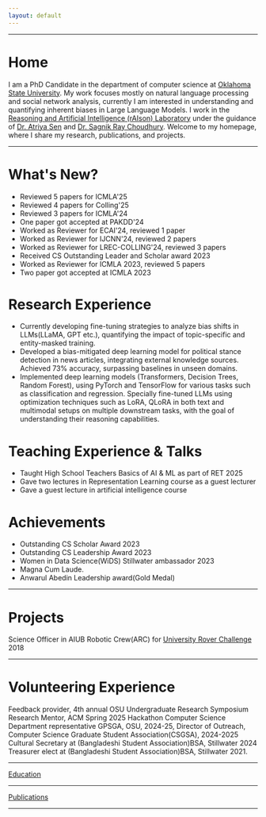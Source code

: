 ```yaml
---
layout: default
---
```



---
<div class="container">

# Home

I am a PhD Candidate in the department of computer science at [Oklahoma State University](https://go.okstate.edu). My work focuses mostly on natural language processing and social network analysis, currently I am interested in understanding and quantifying inherent biases in Large Language Models. I work in the [Reasoning and Artificial Intelligence (rAIson) Laboratory](https://cas.okstate.edu/computer_science/about_us/dr_sen_lab/research_team.html) under the guidance of [Dr. Atriya Sen](https://experts.okstate.edu/atriya.sen) and [Dr. Sagnik Ray Choudhury](https://sagnik.github.io). Welcome to my homepage, where I share my research, publications, and projects.

---

# What's New?
* Reviewed 5 papers for ICMLA'25
* Reviewed 4 papers for Colling'25
* Reviewed 3 papers for ICMLA'24
* One paper got accepted at PAKDD'24
* Worked as Reviewer for ECAI'24, reviewed 1 paper
* Worked as Reviewer for IJCNN'24, reviewed 2 papers
* Worked as Reviewer for LREC-COLLING'24, reviewed 3 papers
* Received CS Outstanding Leader and Scholar award 2023
* Worked as Reviewer for ICMLA 2023, reviewed 5 papers
* Two paper got accepted at ICMLA 2023

# Research Experience
* Currently developing fine-tuning strategies to analyze bias shifts in LLMs(LLaMA, GPT etc.), quantifying the impact of topic-specific and entity-masked training.
* Developed a bias-mitigated deep learning model for political stance detection in news articles, integrating external knowledge sources. Achieved 73% accuracy, surpassing baselines in unseen domains.
* Implemented deep learning models (Transformers, Decision Trees, Random Forest), using PyTorch and TensorFlow for various tasks such as classification and regression. Specially fine-tuned LLMs using optimization techniques such as LoRA, QLoRA in both text and multimodal setups on multiple downstream tasks, with the goal of understanding their reasoning capabilities.

# Teaching Experience & Talks
* Taught High School Teachers Basics of AI & ML as part of RET 2025
* Gave two lectures in Representation Learning course as a guest lecturer
* Gave a guest lecture in artificial intelligence course


# Achievements

* Outstanding CS Scholar Award 2023
* Outstanding CS Leadership Award 2023
* Women in Data Science(WiDS) Stillwater ambassador 2023
* Magna Cum Laude.
* Anwarul Abedin Leadership award(Gold Medal)
  
---


# Projects
Science Officer in AIUB Robotic Crew(ARC) for [University Rover Challenge](https://urc.marssociety.org) 2018 

---

# Volunteering Experience
Feedback provider, 4th annual OSU Undergraduate Research Symposium 
Research Mentor, ACM Spring 2025 Hackathon 
Computer Science Department representative GPSGA, OSU, 2024-25,
Director of Outreach, Computer Science Graduate Student Association(CSGSA), 2024-2025
Cultural Secretary at (Bangladeshi Student Association)BSA, Stillwater 2024
Treasurer elect at (Bangladeshi Student Association)BSA, Stillwater 2021.

---
[Education](/education)

---
[Publications](/publications)

---







